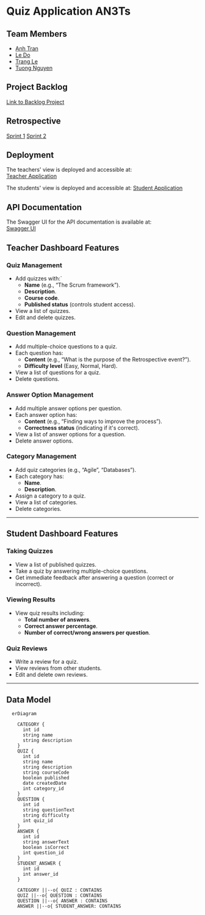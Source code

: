 # Quiz Application AN3Ts

## Team Members

- [Anh Tran](https://github.com/AnnieTran2023)
- [Le Do](https://github.com/DozyXYZ)
- [Trang Le](https://github.com/TrangLe265)
- [Tuong Nguyen](https://github.com/NguyenTuong4017)

## Project Backlog

[Link to Backlog Project](https://github.com/orgs/AN3Ts/projects/1)

## Retrospective

[Sprint 1](https://edu.flinga.fi/s/EH4Y23J)
[Sprint 2](https://edu.flinga.fi/s/EY8K7BT)

## Deployment

The teachers' view is deployed and accessible at:  
[Teacher Application](https://quiz-git-quiz.2.rahtiapp.fi/quizzes/showQuizzes)

The students' view is deployed and accessible at:
[Student Application](https://quiz-zfde.onrender.com/)

## API Documentation

The Swagger UI for the API documentation is available at:  
[Swagger UI](https://quiz-git-quiz.2.rahtiapp.fi/swagger-ui/index.html)

## Teacher Dashboard Features

### Quiz Management

- Add quizzes with:`
  - **Name** (e.g., “The Scrum framework”).
  - **Description**.
  - **Course code**.
  - **Published status** (controls student access).
- View a list of quizzes.
- Edit and delete quizzes.

### Question Management

- Add multiple-choice questions to a quiz.
- Each question has:
  - **Content** (e.g., “What is the purpose of the Retrospective event?”).
  - **Difficulty level** (Easy, Normal, Hard).
- View a list of questions for a quiz.
- Delete questions.

### Answer Option Management

- Add multiple answer options per question.
- Each answer option has:
  - **Content** (e.g., “Finding ways to improve the process”).
  - **Correctness status** (indicating if it's correct).
- View a list of answer options for a question.
- Delete answer options.

### Category Management

- Add quiz categories (e.g., “Agile”, “Databases”).
- Each category has:
  - **Name**.
  - **Description**.
- Assign a category to a quiz.
- View a list of categories.
- Delete categories.

---

## Student Dashboard Features

### Taking Quizzes

- View a list of published quizzes.
- Take a quiz by answering multiple-choice questions.
- Get immediate feedback after answering a question (correct or incorrect).

### Viewing Results

- View quiz results including:
  - **Total number of answers**.
  - **Correct answer percentage**.
  - **Number of correct/wrong answers per question**.

### Quiz Reviews

- Write a review for a quiz.
- View reviews from other students.
- Edit and delete own reviews.

---

## Data Model

```mermaid
  erDiagram

    CATEGORY {
      int id
      string name
      string description
    }
    QUIZ {
      int id
      string name
      string description
      string courseCode
      boolean published
      date createdDate
      int category_id
    }
    QUESTION {
      int id
      string questionText
      string difficulty
      int quiz_id
    }
    ANSWER {
      int id
      string answerText
      boolean isCorrect
      int question_id
    }
    STUDENT_ANSWER {
      int id
      int answer_id
    }

    CATEGORY ||--o{ QUIZ : CONTAINS
    QUIZ ||--o{ QUESTION : CONTAINS
    QUESTION ||--o{ ANSWER : CONTAINS
    ANSWER ||--o{ STUDENT_ANSWER: CONTAINS
```
